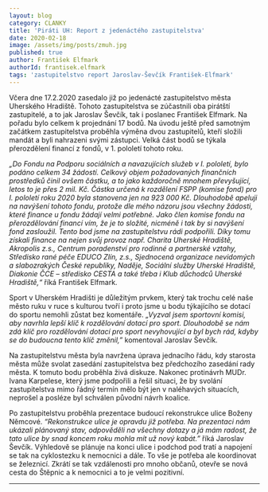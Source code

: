 ```yaml
---
layout: blog
category: CLANKY
title: 'Piráti UH: Report z jedenáctého zastupitelstva'
date: 2020-02-18
image: /assets/img/posts/zmuh.jpg
published: true
author: František Elfmark
authorId: frantisek.elfmark
tags: 'zastupitelstvo report Jaroslav-Ševčík František-Elfmark'
---
```


Včera dne 17.2.2020 zasedalo již po jedenácté zastupitelstvo města Uherského Hradiště. Tohoto zastupitelstva se zúčastnili oba pirátští zastupitelé, a to jak Jaroslav Ševčík, tak i poslanec František Elfmark. Na pořadu bylo celkem k projednání 17 bodů. Na úvodu ještě před samotným začátkem zastupitelstva proběhla výměna dvou zastupitelů, kteří složili mandát a byli nahrazeni svými zástupci. Velká část bodů se týkala přerozdělení financí z fondů, v 1. pololetí tohoto roku.
 
*„Do Fondu na Podporu sociálních a navazujících služeb v I. pololetí, bylo podáno celkem 34 žádostí. Celkový objem požadovaných finančních prostředků činil ovšem částku, a to jako každoročně mnohem převyšující, letos to je přes 2 mil. Kč. Částka určená k rozdělení FSPP (komise fond) pro I. pololetí roku 2020 byla stanovena jen na 923 000 Kč. Dlouhodobě apeluji na navýšení tohoto fondu, protože dle mého názoru jsou všechny žádosti, které finance u fondu žádají velmi potřebné. Jako člen komise fondu na přerozdělování financí vím, že je to složité, nicméně i tak by si navýšení fond zasloužil. Tento bod jsme na zastupitelstvu rádi podpořili. Díky tomu získali finance na nejen svůj provoz např. Charita Uherské Hradiště, Akropolis z.s., Centrum poradenství pro rodinné a partnerské vztahy, Středisko rané péče EDUCO Zlín, z.s., Sjednocená organizace nevidomých a slabozrakých České republiky, Naděje, Sociální služby Uherské Hradiště, Diakonie ČCE – středisko CESTA a také třeba i Klub důchodců Uherské Hradiště,“*  říká František Elfmark.
 
Sport v Uherském Hradišti je důležitým prvkem, který tak trochu celé naše město ruku v ruce s kulturou tvoří i proto jsme u bodu týkajícího se dotací do sportu nemohli zůstat bez komentáře. *„Vyzval jsem sportovní komisi, aby navrhla lepší klíč k rozdělování dotací pro sport. Dlouhodobě se nám zdá klíč pro rozdělování dotací pro sport nevyhovující a byl bych rád, kdyby se do budoucna tento klíč změnil,”*  komentoval Jaroslav Ševčík.
 
 
Na zastupitelstvu města byla navržena úprava jednacího řádu, kdy starosta města může svolat zasedání zastupitelstva bez předchozího zasedání rady města. K tomuto bodu proběhla živá diskuze. Nakonec protinávrh MUDr. Ivana Karpelese, který jsme podpořili a řešil situaci, že by svolání zastupitelstva mimo řádný termín mělo být jen v naléhavých situacích, neprošel a posléze byl schválen původní návrh koalice.

Po zastupitelstvu proběhla prezentace budoucí rekonstrukce ulice Boženy Němcové. *“Rekonstrukce ulice je opravdu již potřeba. Na prezentaci nám ukázali plánovaný stav, odpověděli na všechny dotazy a já mám radost, že tato ulice by snad koncem roku mohla mít už nový kabát.”*  říká Jaroslav Ševčík. Výhledově se plánuje na konci ulice i podchod pod tratí a napojení se tak na cyklostezku k nemocnici a dále. To vše je potřeba ale koordinovat se železnicí. Zkrátí se tak vzdálenosti pro mnoho občanů, otevře se nová cesta do Štěpnic a k nemocnici a to je velmi pozitivní.  

---
